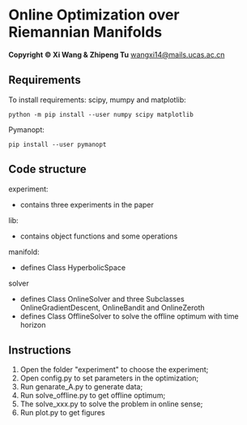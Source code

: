 
# Online Optimization over Riemannian Manifolds

**Copyright © Xi Wang & Zhipeng Tu** <wangxi14@mails.ucas.ac.cn>

## Requirements

To install requirements:
scipy, mumpy and matplotlib:
```
python -m pip install --user numpy scipy matplotlib
```
Pymanopt:
```
pip install --user pymanopt
```

## Code structure

experiment:
- contains three experiments in the paper

lib:
- contains object functions and some operations
  
manifold:
- defines Class HyperbolicSpace
  
solver
- defines Class OnlineSolver and three Subclasses OnlineGradientDescent, OnlineBandit and OnlineZeroth
- defines Class OfflineSolver to solve the offline optimum with time horizon

## Instructions
1. Open the folder "experiment" to choose the experiment;
2. Open config.py to set parameters in the optimization;
3. Run genarate_A.py to generate data;
4. Run solve_offline.py to get offline optimum;
5. The solve_xxx.py to solve the problem in online sense;
6. Run plot.py to get figures
